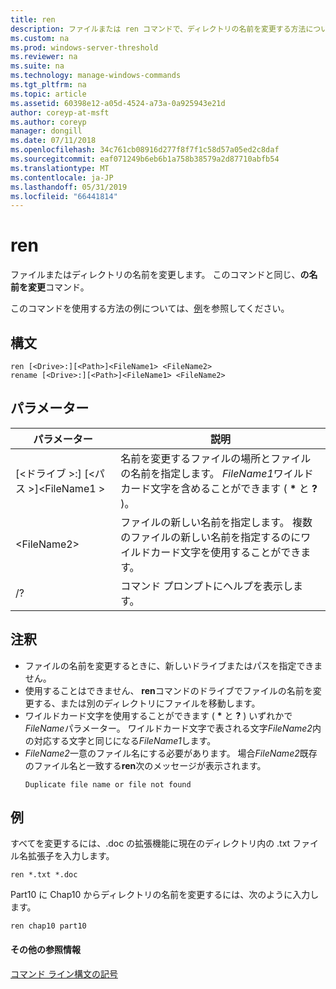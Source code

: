 ```yaml
---
title: ren
description: ファイルまたは ren コマンドで、ディレクトリの名前を変更する方法について説明します。
ms.custom: na
ms.prod: windows-server-threshold
ms.reviewer: na
ms.suite: na
ms.technology: manage-windows-commands
ms.tgt_pltfrm: na
ms.topic: article
ms.assetid: 60398e12-a05d-4524-a73a-0a925943e21d
author: coreyp-at-msft
ms.author: coreyp
manager: dongill
ms.date: 07/11/2018
ms.openlocfilehash: 34c761cb08916d277f8f7f1c58d57a05ed2c8daf
ms.sourcegitcommit: eaf071249b6eb6b1a758b38579a2d87710abfb54
ms.translationtype: MT
ms.contentlocale: ja-JP
ms.lasthandoff: 05/31/2019
ms.locfileid: "66441814"
---
```

# <a name="ren"></a>ren

ファイルまたはディレクトリの名前を変更します。 このコマンドと同じ、**の名前を変更**コマンド。

このコマンドを使用する方法の例については、[例](#BKMK_examples)を参照してください。

## <a name="syntax"></a>構文

```
ren [<Drive>:][<Path>]<FileName1> <FileName2>
rename [<Drive>:][<Path>]<FileName1> <FileName2>
```

## <a name="parameters"></a>パラメーター

|パラメーター|説明|
|---------|-----------|
|[\<ドライブ >:] [\<パス >]\<FileName1 >|名前を変更するファイルの場所とファイルの名前を指定します。 *FileName1*ワイルドカード文字を含めることができます ( **&#42;** と **?** )。|
|\<FileName2>|ファイルの新しい名前を指定します。 複数のファイルの新しい名前を指定するのにワイルドカード文字を使用することができます。|
|/?|コマンド プロンプトにヘルプを表示します。|

## <a name="remarks"></a>注釈

- ファイルの名前を変更するときに、新しいドライブまたはパスを指定できません。
- 使用することはできません、 **ren**コマンドのドライブでファイルの名前を変更する、または別のディレクトリにファイルを移動します。
- ワイルドカード文字を使用することができます ( **&#42;** と **?** ) いずれかで*FileName*パラメーター。 ワイルドカード文字で表される文字*FileName2*内の対応する文字と同じになる*FileName1*します。
- *FileName2*一意のファイル名にする必要があります。 場合*FileName2*既存のファイル名と一致する**ren**次のメッセージが表示されます。  
  ```
  Duplicate file name or file not found
  ```

## <a name="BKMK_examples"></a>例

すべてを変更するには、.doc の拡張機能に現在のディレクトリ内の .txt ファイル名拡張子を入力します。
```
ren *.txt *.doc 
```
Part10 に Chap10 からディレクトリの名前を変更するには、次のように入力します。
```
ren chap10 part10 
```

#### <a name="additional-references"></a>その他の参照情報

[コマンド ライン構文の記号](command-line-syntax-key.md)
